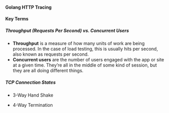 #### Golang HTTP Tracing 

#### Key Terms
##### Throughput (Requests Per Second) vs. Concurrent Users
- **Throughput** is a measure of how many units of work are being processed. In the case of load testing, this is usually hits per second, also known as requests per second.
- **Concurrent users** are the number of users engaged with the app or site at a given time. They’re all in the middle of some kind of session, but they are all doing different things.

##### TCP Connection States
- 3-Way Hand Shake

- 4-Way Termination